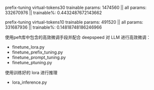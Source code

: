 prefix-tuning  virtual-tokens30  trainable params: 1474560 || all params: 332670976 || trainable%: 0.4432487672143662

prefix-tuning  virtual-tokens10   trainable params: 491520 || all params: 331687936 || trainable%: 0.14818748186246966





使用peft库中包含的高效微调手段并配合 deepspeed 对 LLM 进行高效微调：

- finetune_lora.py
- finetune_prefix_tuning.py
- finetune_prompt_tuning.py
- finetune_ptuning.py


使用训练好的 lora 进行推理

- lora_inference.py

